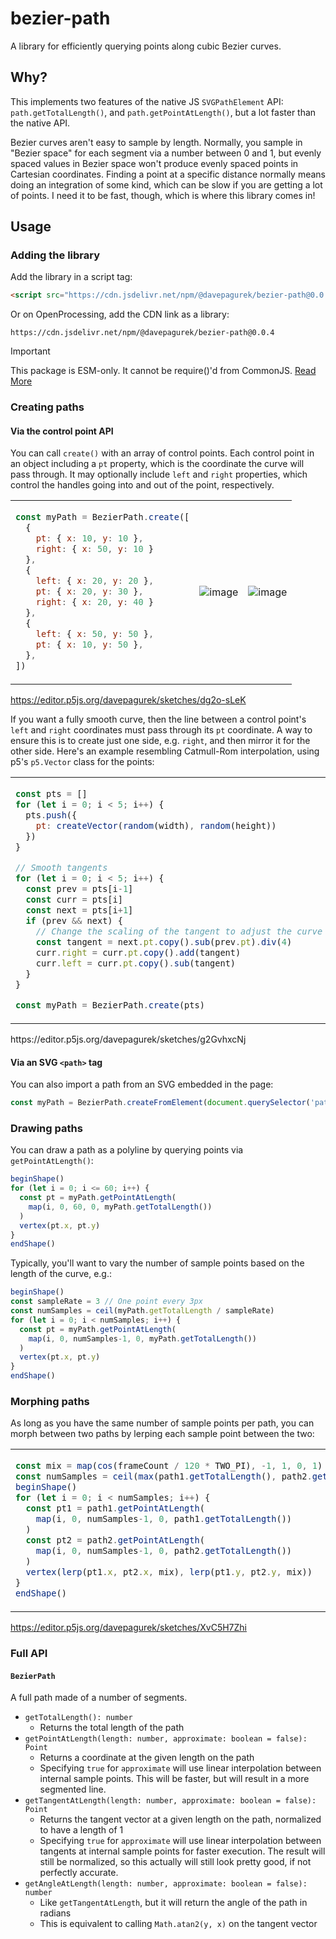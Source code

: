 # bezier-path

A library for efficiently querying points along cubic Bezier curves.

## Why?

This implements two features of the native JS `SVGPathElement` API: `path.getTotalLength()`, and `path.getPointAtLength()`, but a lot faster than the native API.

Bezier curves aren't easy to sample by length. Normally, you sample in "Bezier space" for each segment via a number between 0 and 1, but evenly spaced values in Bezier space won't produce evenly spaced points in Cartesian coordinates. Finding a point at a specific distance normally means doing an integration of some kind, which can be slow if you are getting a lot of points. I need it to be fast, though, which is where this library comes in!

## Usage

### Adding the library

Add the library in a script tag:

```html
<script src="https://cdn.jsdelivr.net/npm/@davepagurek/bezier-path@0.0.4"></script>
```

Or on OpenProcessing, add the CDN link as a library:

```
https://cdn.jsdelivr.net/npm/@davepagurek/bezier-path@0.0.4
```
> [!IMPORTANT]  
> This package is ESM-only. It cannot be require()'d from CommonJS. [Read More](https://gist.github.com/sindresorhus/a39789f98801d908bbc7ff3ecc99d99c)

### Creating paths

#### Via the control point API

You can call `create()` with an array of control points. Each control point in an object including a `pt` property, which is the coordinate the curve will pass through. It may optionally include `left` and `right` properties, which control the handles going into and out of the point, respectively.

<table>
<tr>
<td>
  
```js
const myPath = BezierPath.create([
  {
    pt: { x: 10, y: 10 },
    right: { x: 50, y: 10 }
  },
  {
    left: { x: 20, y: 20 },
    pt: { x: 20, y: 30 },
    right: { x: 20, y: 40 }
  },
  {
    left: { x: 50, y: 50 },
    pt: { x: 10, y: 50 },
  },
])
```

</td>
<td>
  
![image](https://github.com/user-attachments/assets/863a837c-b53c-4151-b23f-be804bd726df)

</td>
<td>

![image](https://github.com/user-attachments/assets/a86a9bf1-42ad-4d01-902d-b2c53cc83dde)

</td>
</tr>
</table>

https://editor.p5js.org/davepagurek/sketches/dg2o-sLeK

If you want a fully smooth curve, then the line between a control point's `left` and `right` coordinates must pass through its `pt` coordinate. A way to ensure this is to create just one side, e.g. `right`, and then mirror it for the other side. Here's an example resembling Catmull-Rom interpolation, using p5's `p5.Vector` class for the points:

<table>
<tr>
<td>
  
```js
const pts = []
for (let i = 0; i < 5; i++) {
  pts.push({
    pt: createVector(random(width), random(height))
  })
}

// Smooth tangents
for (let i = 0; i < 5; i++) {
  const prev = pts[i-1]
  const curr = pts[i]
  const next = pts[i+1]
  if (prev && next) {
    // Change the scaling of the tangent to adjust the curve tightness
    const tangent = next.pt.copy().sub(prev.pt).div(4)
    curr.right = curr.pt.copy().add(tangent)
    curr.left = curr.pt.copy().sub(tangent)
  }
}

const myPath = BezierPath.create(pts)
```

</td>
<td>
  
![image](https://github.com/user-attachments/assets/d1b18cbf-436d-46f0-9080-042b1e2b5cec)

</td>
<td>

![image](https://github.com/user-attachments/assets/53e4e1a3-1147-4913-ab54-3ac8fea5e832)

</td>
</tr>
</table>
https://editor.p5js.org/davepagurek/sketches/g2GvhxcNj

#### Via an SVG `<path>` tag

You can also import a path from an SVG embedded in the page:

```js
const myPath = BezierPath.createFromElement(document.querySelector('path'))
```

### Drawing paths

You can draw a path as a polyline by querying points via `getPointAtLength()`:
```js
beginShape()
for (let i = 0; i <= 60; i++) {
  const pt = myPath.getPointAtLength(
    map(i, 0, 60, 0, myPath.getTotalLength())
  )
  vertex(pt.x, pt.y)
}
endShape()
```

Typically, you'll want to vary the number of sample points based on the length of the curve, e.g.:
```js
beginShape()
const sampleRate = 3 // One point every 3px
const numSamples = ceil(myPath.getTotalLength / sampleRate)
for (let i = 0; i < numSamples; i++) {
  const pt = myPath.getPointAtLength(
    map(i, 0, numSamples-1, 0, myPath.getTotalLength())
  )
  vertex(pt.x, pt.y)
}
endShape()
```

### Morphing paths

As long as you have the same number of sample points per path, you can morph between two paths by lerping each sample point between the two:

<table>
<tr>
<td>

```js
const mix = map(cos(frameCount / 120 * TWO_PI), -1, 1, 0, 1)
const numSamples = ceil(max(path1.getTotalLength(), path2.getTotalLength()) / 3)
beginShape()
for (let i = 0; i < numSamples; i++) {
  const pt1 = path1.getPointAtLength(
    map(i, 0, numSamples-1, 0, path1.getTotalLength())
  )
  const pt2 = path2.getPointAtLength(
    map(i, 0, numSamples-1, 0, path2.getTotalLength())
  )
  vertex(lerp(pt1.x, pt2.x, mix), lerp(pt1.y, pt2.y, mix))
}
endShape()
```

</td>
<td>

![morph](https://github.com/user-attachments/assets/7a97ff41-0ec3-42a9-ad43-afa37d98e4d6)

</td>
</tr>
</table>

https://editor.p5js.org/davepagurek/sketches/XvC5H7Zhi

### Full API

#### `BezierPath`
A full path made of a number of segments.

- `getTotalLength(): number`
  - Returns the total length of the path
- `getPointAtLength(length: number, approximate: boolean = false): Point`
  - Returns a coordinate at the given length on the path
  - Specifying `true` for `approximate` will use linear interpolation between internal sample points. This will be faster, but will result in a more segmented line.
- `getTangentAtLength(length: number, approximate: boolean = false): Point`
  - Returns the tangent vector at a given length on the path, normalized to have a length of 1
  - Specifying `true` for `approximate` will use linear interpolation between tangents at internal sample points for faster execution. The result will still be normalized, so this actually will still look pretty good, if not perfectly accurate.
- `getAngleAtLength(length: number, approximate: boolean = false): number`
  - Like `getTangentAtLength`, but it will return the angle of the path in radians
  - This is equivalent to calling `Math.atan2(y, x)` on the tangent vector
